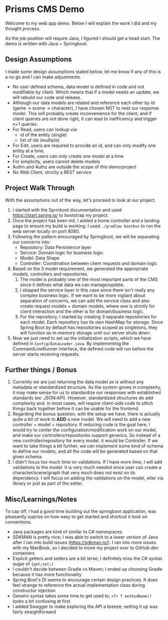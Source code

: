 # Prisms CMS Demo
Welcome to my web app demo. Below I will explain the work I did and my thought process.

As the job position will require Java, I figured I should get a head start. The demo is written with Java + Springboot.

## Design Assumptions
I made some design assumptions stated below, let me know if any of this
is a no go and I can make adjustments. 

* No user defined schema, data model is defined in code and not modifiable by client. Which means that if a model needs an update, we will rebuild our code and release. 
* Although our data models are related and reference each other by id (game -> scene -> character), I have chosen NOT to nest our response model. This will probably create inconvenience for the client, and if client queries are not done right, it can lead to inefficiency and trigger n+1 queries. 
* For Read, users can lookup via:
  * id of the entity (single)
  * list of ids (multiple)
* For Edit, users are required to provide an id, and can only modify one entity at a time. 
* For Create, users can only create one model at a time
* For simplicity, users cannot delete models
* Authn and Authz are outside the scope of this demo/project
* No Web Client, strictly a REST service

## Project Walk Through
With the assumptions out of the way, let's proceed to look at our project. 
1. I started with the Sprinboot documentation and used https://start.spring.io/ to bootstrap my project. 
2. Once the project has been init, I added a home controller and a landing page to ensure my build is working. I used `./gradlew bootRun` to run the web server locally on port 8080. 
3. Following the pattern encouraged by Springboot, we will be separating our concerns into:
   * Repository: Data Persistence layer
   * Service: Domain logic for business logic
   * Model: Data Shape
   * Controller: Coordination between client requests and domain logic
4. Based on the 3 model requirement, we generated the appropriate models, controllers and repositories. 
   1. The model is probably one of the most important parts of the CMS since it defines what data we can manage/update. 
   2. I skipped the service layer in this case since there isn't really any complex business logic. If we want to be more vigilant about separation of concerns, we can add the service class and also create request models + domain models, where one is strictly for client interaction and the other is for domain/business logic.  
   3. For the repository, I started by creating 3 separate repositories for each model. Each repository has its own HashMap for storage. Since Spring Boot by default has repositories scoped as singletons, they will function as in-memory storage until our server shuts down.  
5. Now we just need to set up the initialization scripts, which we have defined in `Config/DataLoader.java`. By implementing the CommandLineRunner interface, the defined code will run before the server starts receiving requests.

## Further things / Bonus
1. Currently we are just returning the data model as is without any metadata or standardized structure. As the system grows in complexity, it may make sense for us to standardize our responses with established standards (ex: JSON:API). However, standardized structures do add complexity and, in most cases, will require client-side code to stitch things back together before it can be usable for the frontend. 
2. Regarding the bonus question, with the setup we have, there is actually quite a bit of work to **ADD** a new model. We will need to add a new controller + model + repository. If reducing code is the goal here, I would try to center the configuration/modification work on our model, and make our controllers/repositories support generics. So instead of a new controller/repository for every model, it would be Controller<T>. If we want to take things a bit further, we can implement some kind of schema to define our models, and all the code will be generated based on that given schema. 
3. I didn't focus too much time on validations. If I have more time, I will add validations to the model. It is very much needed since user can create a character/scene/graph that very much does not exist on its dependency. I will focus on adding the validations on the model, eiter via library or just as part of the setter. 

## Misc/Learnings/Notes
To cap off, I had a good time building out the springboot application, was pleasantly suprise on how easy to get started and shortcut it took on conventions. 

* Java packages are kind of similar to C# namespaces
* SDKMAN is pretty nice; I was able to switch to a lower version of Java after I ran into build issues (https://sdkman.io/). I ran into more issues with my MacBook, so I decided to move my project over to GitHub dev containers
* Explicit getters and setters are a bit terse; I definitely miss the C# syntax sugar of `{get;set;}`
* I couldn't decide between Gradle vs Maven; I ended up choosing Gradle because it has more functionality
* Spring Boot's DI seems to encourage certain design practices. It does feel strange to reference the actual implementation class during constructor injection
* Generic syntax takes some time to get used to; `<T> T methodName()` looks a bit confusing at first
* I added Swagger to make exploring the API a breeze; setting it up was fairly straightforward 